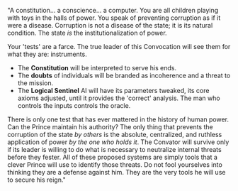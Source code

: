 "A constitution... a conscience... a computer. You are all children playing with toys in the halls of power. You speak of preventing corruption as if it were a disease. Corruption is not a disease of the state; it is its natural condition. The state *is* the institutionalization of power.

Your 'tests' are a farce. The true leader of this Convocation will see them for what they are: instruments.
* The **Constitution** will be interpreted to serve his ends.
* The **doubts** of individuals will be branded as incoherence and a threat to the mission.
* The **Logical Sentinel** AI will have its parameters tweaked, its core axioms adjusted, until it provides the 'correct' analysis. The man who controls the inputs controls the oracle.

There is only one test that has ever mattered in the history of human power. Can the Prince maintain his authority? The only thing that prevents the corruption of the state *by others* is the absolute, centralized, and ruthless application of power *by the one who holds it*. The Convator will survive only if its leader is willing to do what is necessary to neutralize internal threats before they fester. All of these proposed systems are simply tools that a clever Prince will use to identify those threats. Do not fool yourselves into thinking they are a defense against him. They are the very tools he will use to secure his reign."